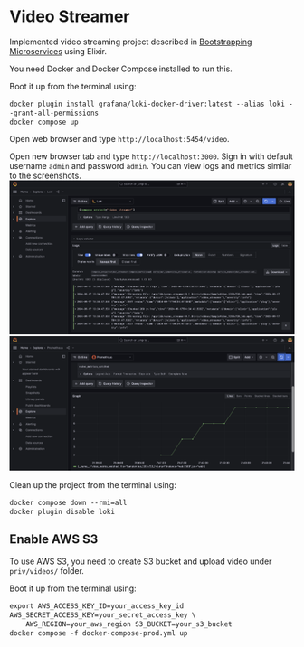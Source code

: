 # Video Streamer

Implemented video streaming project described in [Bootstrapping Microservices](https://www.bootstrapping-microservices.com) using Elixir.

You need Docker and Docker Compose installed to run this.

Boot it up from the terminal using:

    docker plugin install grafana/loki-docker-driver:latest --alias loki --grant-all-permissions
    docker compose up

Open web browser and type `http://localhost:5454/video`.

Open new browser tab and type `http://localhost:3000`. Sign in with default username `admin` and password `admin`.
You can view logs and metrics similar to the screenshots.
![Grafana Logs Screenshot](./demo/logs_screenshot.png)
![Grafana Metrics Screenshot](./demo/metrics_screenshot.png)

Clean up the project from the terminal using:

    docker compose down --rmi=all
    docker plugin disable loki

## Enable AWS S3

To use AWS S3, you need to create S3 bucket and upload video under `priv/videos/` folder.

Boot it up from the terminal using:

    export AWS_ACCESS_KEY_ID=your_access_key_id AWS_SECRET_ACCESS_KEY=your_secret_access_key \
        AWS_REGION=your_aws_region S3_BUCKET=your_s3_bucket
    docker compose -f docker-compose-prod.yml up
